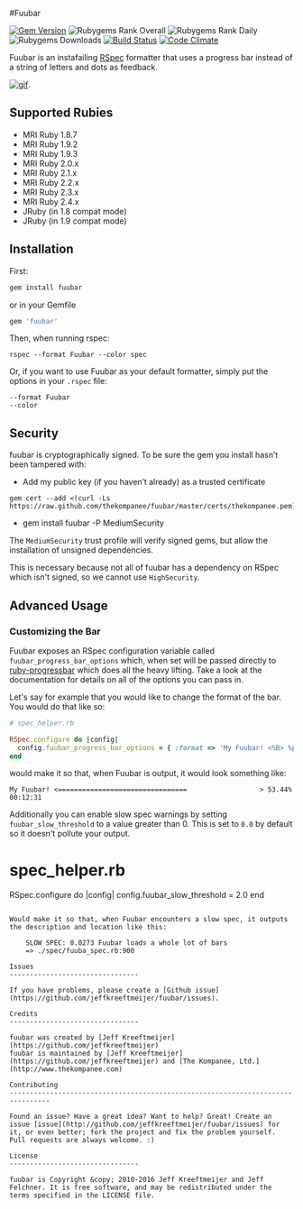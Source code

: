 #Fuubar

[![Gem Version](https://img.shields.io/gem/v/fuubar.svg)](https://rubygems.org/gems/fuubar) ![Rubygems Rank Overall](https://img.shields.io/gem/rt/fuubar.svg) ![Rubygems Rank Daily](https://img.shields.io/gem/rd/fuubar.svg) ![Rubygems Downloads](https://img.shields.io/gem/dv/fuubar/stable.svg) [![Build Status](https://img.shields.io/travis/thekompanee/fuubar/master.svg)](http://travis-ci.org/thekompanee/fuubar) [![Code Climate](https://codeclimate.com/github/thekompanee/fuubar.svg)](https://codeclimate.com/github/thekompanee/fuubar)

Fuubar is an instafailing [RSpec](http://github.com/rspec) formatter that uses a progress bar instead of a string of letters and dots as feedback.

[![gif](http://i.imgur.com/GIiA53s.gif)](http://vimeo.com/16845253).

Supported Rubies
--------------------------------
* MRI Ruby 1.8.7
* MRI Ruby 1.9.2
* MRI Ruby 1.9.3
* MRI Ruby 2.0.x
* MRI Ruby 2.1.x
* MRI Ruby 2.2.x
* MRI Ruby 2.3.x
* MRI Ruby 2.4.x
* JRuby (in 1.8 compat mode)
* JRuby (in 1.9 compat mode)

Installation
--------------------------------------------------------------------------------

First:

```ruby
gem install fuubar
```

or in your Gemfile

```ruby
gem 'fuubar'
```

Then, when running rspec:

```
rspec --format Fuubar --color spec
```

Or, if you want to use Fuubar as your default formatter, simply put the options in your `.rspec` file:

    --format Fuubar
    --color

Security
--------------------------------------------------------------------------------

fuubar is cryptographically signed. To be sure the gem you install hasn’t been
tampered with:

* Add my public key (if you haven’t already) as a trusted certificate

```
gem cert --add <(curl -Ls https://raw.github.com/thekompanee/fuubar/master/certs/thekompanee.pem)
```

* gem install fuubar -P MediumSecurity

The `MediumSecurity` trust profile will verify signed gems, but allow the
installation of unsigned dependencies.

This is necessary because not all of fuubar has a dependency on RSpec which
isn't signed, so we cannot use `HighSecurity`.

Advanced Usage
--------------------------------

### Customizing the Bar ###

Fuubar exposes an RSpec configuration variable called `fuubar_progress_bar_options` which, when set will be passed directly to [ruby-progressbar](https://github.com/jfelchner/ruby-progressbar) which does all the heavy lifting.  Take a look at the documentation for details on all of the options you can pass in.

Let's say for example that you would like to change the format of the bar. You would do that like so:

```ruby
# spec_helper.rb

RSpec.configure do |config|
  config.fuubar_progress_bar_options = { :format => 'My Fuubar! <%B> %p%% %a' }
end
```

would make it so that, when Fuubar is output, it would look something like:

    My Fuubar! <================================                  > 53.44% 00:12:31

Additionally you can enable slow spec warnings by setting `fuubar_slow_threshold` to a value greater than 0.  This is set to `0.0` by default so it doesn't pollute your output.

# spec_helper.rb

RSpec.configure do |config|
  config.fuubar_slow_threshold = 2.0
end
```

Would make it so that, when Fuubar encounters a slow spec, it outputs the description and location like this:

    SLOW SPEC: 8.0273 Fuubar loads a whole lot of bars
    => ./spec/fuuba_spec.rb:900

Issues
--------------------------------

If you have problems, please create a [Github issue](https://github.com/jeffkreeftmeijer/fuubar/issues).

Credits
--------------------------------

fuubar was created by [Jeff Kreeftmeijer](https://github.com/jeffkreeftmeijer)
fuubar is maintained by [Jeff Kreeftmeijer](https://github.com/jeffkreeftmeijer) and [The Kompanee, Ltd.](http://www.thekompanee.com)

Contributing
--------------------------------------------------------------------------------

Found an issue? Have a great idea? Want to help? Great! Create an issue [issue](http://github.com/jeffkreeftmeijer/fuubar/issues) for it, or even better; fork the project and fix the problem yourself. Pull requests are always welcome. :)

License
--------------------------------

fuubar is Copyright &copy; 2010-2016 Jeff Kreeftmeijer and Jeff Felchner. It is free software, and may be redistributed under the terms specified in the LICENSE file.
